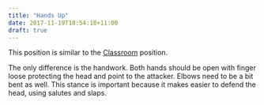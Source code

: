 ```yaml
---
title: "Hands Up"
date: 2017-11-19T18:54:18+11:00
draft: true
---
```



This position is similar to the [Classroom](../classroom/) position.

The only difference is the handwork. Both hands should be open with finger loose protecting the head and point to the attacker. Elbows need to be a bit bent as well. This stance is important because it makes easier to defend the head, using salutes and slaps. 
